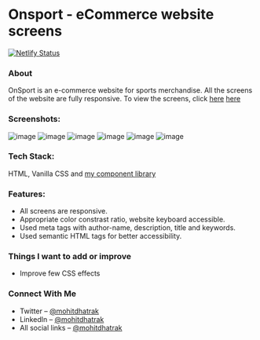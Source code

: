 # Onsport - eCommerce website screens

[![Netlify Status](https://api.netlify.com/api/v1/badges/fc127183-ffd3-4da9-b065-c531d0a65c8e/deploy-status)](https://app.netlify.com/sites/onsport-screens/deploys)

### About
OnSport is an e-commerce website for sports merchandise. All the screens of the website are fully responsive. To view the screens, click [here](https://onsport-screens.netlify.app/) <a href="https://onsport-screens.netlify.app/" target="_blank">here</a>

### Screenshots:

![image](https://user-images.githubusercontent.com/91209576/154887271-1ececdfc-0a4a-4f47-abd1-11c9065ce769.png)
![image](https://user-images.githubusercontent.com/91209576/154887466-f27d3ece-17f9-4515-aee5-ee0a30bcafff.png)
![image](https://user-images.githubusercontent.com/91209576/154887537-373da0ac-03b3-48ca-97b5-636dfc1f5df0.png)
![image](https://user-images.githubusercontent.com/91209576/154887509-7e8d98f2-c261-4032-b928-d60ab8b131b0.png)
![image](https://user-images.githubusercontent.com/91209576/154887570-4ea78616-c075-4c7e-9d77-97246d807cd7.png)
![image](https://user-images.githubusercontent.com/91209576/154887598-9916469a-202f-4dc6-bee0-372fafe3aa34.png)

### Tech Stack:
HTML, Vanilla CSS and [my component library](https://spark-ui.netlify.app/)

### Features:
  - All screens are responsive.
  - Appropriate color constrast ratio, website keyboard accessible.
  - Used meta tags with author-name, description, title and keywords.
  - Used semantic HTML tags for better accessibility.

### Things I want to add or improve
- Improve few CSS effects

### Connect With Me
- Twitter – [@mohitdhatrak](https://twitter.com/mohitdhatrak/)
- LinkedIn – [@mohitdhatrak](https://www.linkedin.com/in/mohitdhatrak)
- All social links – [@mohitdhatrak](https://mohitdhatrak.bio.link)
